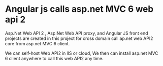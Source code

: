# Angular js calls asp.net MVC 6 web api 2 

Asp.Net Web API 2 , Asp.Net Web API proxy, and Angular JS front end projects are created in this project for cross domain call ap.net web API2 core from asp.net MVC 6 client.

We can self-host Web API2 in IIS or cloud, We then can install asp.net MVC 6 client anywhere to call this web API2 any time. 
